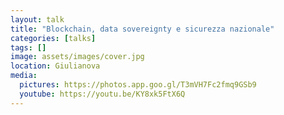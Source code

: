```yaml
---
layout: talk
title: "Blockchain, data sovereignty e sicurezza nazionale"
categories: [talks]
tags: []
image: assets/images/cover.jpg
location: Giulianova
media:
  pictures: https://photos.app.goo.gl/T3mVH7Fc2fmq9GSb9
  youtube: https://youtu.be/KY8xk5FtX6Q
---
```

